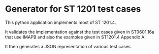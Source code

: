 # Generator for ST 1201 test cases

This python application implements most of ST 1201.4.

It validates the implementation against the test cases given in ST0601.16a that use IMAPB and also the examples given in ST1201.4 Appendix A.

It then generates a JSON representation of various test cases.
